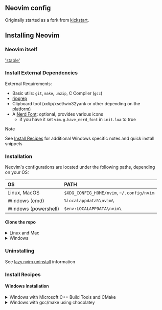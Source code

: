 ## Neovim config
Originally started as a fork from [kickstart](https://github.com/nvim-lua/kickstart.nvim).

## Installing Neovim
### Neovim itself
['stable'](https://github.com/neovim/neovim/releases/tag/stable)

### Install External Dependencies
External Requirements:
- Basic utils: `git`, `make`, `unzip`, C Compiler (`gcc`)
- [ripgrep](https://github.com/BurntSushi/ripgrep#installation)
- Clipboard tool (xclip/xsel/win32yank or other depending on the platform)
- A [Nerd Font](https://www.nerdfonts.com/): optional, provides various icons
  - if you have it set `vim.g.have_nerd_font` in `init.lua` to true

> [!NOTE]
> See [Install Recipes](#Install-Recipes) for additional Windows specific notes and quick install snippets

### Installation
Neovim's configurations are located under the following paths, depending on your OS:

| OS | PATH |
| :- | :--- |
| Linux, MacOS | `$XDG_CONFIG_HOME/nvim`, `~/.config/nvim` |
| Windows (cmd)| `%localappdata%\nvim\` |
| Windows (powershell)| `$env:LOCALAPPDATA\nvim\` |

#### Clone the repo
<details><summary> Linux and Mac </summary>

```
git clone git@github.com:JulianDeclercq/nvim-config.git "${XDG_CONFIG_HOME:-$HOME/.config}"/nvim
```

</details>

<details><summary> Windows </summary>
If you're using `cmd.exe`:

```
git clone git@github.com:JulianDeclercq/nvim-config.git "%localappdata%\nvim"
```

If you're using `powershell.exe`

```
git clone git@github.com:JulianDeclercq/nvim-config.git "${env:LOCALAPPDATA}\nvim"
```

</details>

### Uninstalling
See [lazy.nvim uninstall](https://lazy.folke.io/usage#-uninstalling) information

### Install Recipes
#### Windows Installation

<details><summary>Windows with Microsoft C++ Build Tools and CMake</summary>
Installation may require installing build tools and updating the run command for `telescope-fzf-native`

See `telescope-fzf-native` documentation for [more details](https://github.com/nvim-telescope/telescope-fzf-native.nvim#installation)

This requires:
- Install CMake and the Microsoft C++ Build Tools on Windows

```lua
{'nvim-telescope/telescope-fzf-native.nvim', build = 'cmake -S. -Bbuild -DCMAKE_BUILD_TYPE=Release && cmake --build build --config Release && cmake --install build --prefix build' }
```
</details>
<details><summary>Windows with gcc/make using chocolatey</summary>
Alternatively, one can install gcc and make which don't require changing the config,
the easiest way is to use choco:

1. install [chocolatey](https://chocolatey.org/install)
either follow the instructions on the page or use winget,
run in cmd as **admin**:
```
winget install --accept-source-agreements chocolatey.chocolatey
```

2. install all requirements using choco, exit the previous cmd and
open a new one so that choco path is set, and run in cmd as **admin**:
```
choco install -y neovim git ripgrep wget fd unzip gzip mingw make
```
</details>
